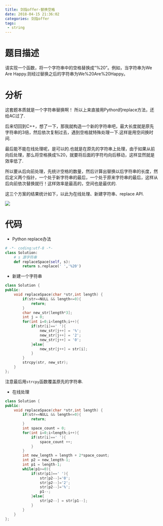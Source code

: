```yaml
---
title: 剑指offer-替换空格
date: 2018-04-15 21:36:02
categories: 剑指offer
tags: 
 - string
---
```


# 题目描述
请实现一个函数，将一个字符串中的空格替换成“%20”。例如，当字符串为We Are Happy.则经过替换之后的字符串为We%20Are%20Happy。

<!--more-->

# 分析
这套题本质就是一个字符串替换啊！
所以上来直接用Python的replace方法，还给AC过了.

后来切回到C++，想了一下，那我就构造一个新的字符串吧，最大长度就是原先字符串的3倍，然后依次复制过去，遇到空格就特殊处理一下.这样是用空间换时间.

最后能不能在线处理呢，是可以的.也就是在原先的字符串上处理，由于如果从前向后处理，那么将空格换成%20，就要将后面的字符均向后移动，这样显然就是效率低了.

所以要从后向前处理，先统计空格的数量，然后计算出替换以后字符串的长度，然后定义两个指针，一个处于新字符串的最后，一个处于原来字符串的最后，这样从后向前依次替换就行！这样效率是最高的，空间也是最优的.

这三个方案的结果统计如下，以此为在线处理、新建字符串、replace API.

![](http://onqlxvamk.bkt.clouddn.com/HuYong/WX20180415-134823@2x.png)

# 代码
- Python replace办法
```Python
# -*- coding:utf-8 -*-
class Solution:
    # s 源字符串
    def replaceSpace(self, s):
        return s.replace(' ','%20')
```

- 新建一个字符串
```C++
class Solution {
public:
    void replaceSpace(char *str,int length) {
        if(str==NULL && length<=0){
            return;
        }
        char new_str[length*3];
        int j = 0;
        for(int i=0;i<length;i++){
            if(str[i]==' '){
                new_str[j++] = '%';
                new_str[j++] = '2';
                new_str[j++] = '0';
            }else{
                new_str[j++] = str[i];
            }
        }
        strcpy(str, new_str);
    }
};
```
注意最后用`strcpy`函数覆盖原先的字符串.

- 在线处理
```C++
class Solution {
public:
    void replaceSpace(char *str,int length) {
        if(str==NULL && length<=0){
            return;
        }
        int space_count = 0;
        for(int i=0;i<length;i++){
            if(str[i]==' '){
                space_count ++;
            }
        }
        int new_length = length + 2*space_count;
        int p2 = new_length-1;
        int p1 = length-1;
        while(p1>=0){
            if(str[p1]==' '){
                str[p2--]='0';
                str[p2--]='2';
                str[p2--]='%';
                p1--;
            }else{
                str[p2--] = str[p1--];
            }
        }
    }
};
```
